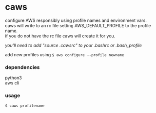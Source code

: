 # caws  
  
configure AWS responsibly using profile names and environment vars.  
caws will write to an rc file setting AWS\_DEFAULT\_PROFILE to the profile name.   
if you do not have the rc file caws will create it for you.  
  
*you'll need to add "source .cawsrc" to your .bashrc or .bash\_profile*  
  
add new profiles using `$ aws configure --profile newname`   
  
### dependencies  
  
python3  
aws cli  
  
### usage  
  
`$ caws profilename`  

